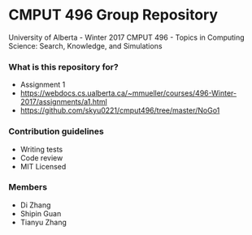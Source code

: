 # CMPUT 496 Group Repository #

University of Alberta - Winter 2017
CMPUT 496 - Topics in Computing Science: Search, Knowledge, and Simulations

### What is this repository for? ###

* Assignment 1
* https://webdocs.cs.ualberta.ca/~mmueller/courses/496-Winter-2017/assignments/a1.html
* https://github.com/skyu0221/cmput496/tree/master/NoGo1

### Contribution guidelines ###

* Writing tests
* Code review
* MIT Licensed

### Members ###

* Di Zhang
* Shipin Guan
* Tianyu Zhang
